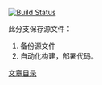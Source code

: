 
[![Build Status](https://travis-ci.org/michaelliao/openweixin.svg?branch=master)](https://travis-ci.org/michaelliao/openweixin)

此分支保存源文件：
1. 备份源文件
2. 自动化构建，部署代码。

[文章目录](./_posts/)


